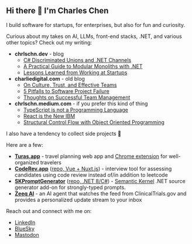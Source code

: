 ## Hi there 👋 I'm Charles Chen

I build software for startups, for enterprises, but also for fun and curiosity.

Curious about my takes on AI, LLMs, front-end stacks, .NET, and various other topics?  Check out my writing:

- **chrlschn.dev** - blog
  - [C# Discriminated Unions and .NET Channels](https://chrlschn.dev/blog/2024/07/csharp-discriminated-unions-and-dotnet-channels/)
  - [A Practical Guide to Modular Monoliths with .NET](https://chrlschn.dev/blog/2024/01/a-practical-guide-to-modular-monoliths/)
  - [Lessons Learned from Working at Startups](https://chrlschn.dev/blog/2024/12/lessons-learned-from-working-at-startups/)   
- **charliedigital.com** - old blog
  - [On Culture, Trust, and Effective Teams](https://charliedigital.com/2018/04/23/on-culture-trust-and-effective-teams/)
  - [5 Pitfalls to Software Project Failure](https://charliedigital.com/2015/03/28/5-pitfalls-to-software-project-failure/)
  - [Thoughts on Successful Team Management](https://charliedigital.com/2012/12/04/thoughts-on-successful-team-management/) 
- **chrlschn.medium.com** - if you prefer this kind of thing
  - [TypeScript is not a Programming Language](https://chrlschn.medium.com/typescript-is-not-a-programming-language-f5b7e0fce01)
  - [React is the New IBM](https://chrlschn.medium.com/react-is-the-new-ibm-6af2f4b04e5e)
  - [Structural Control Flow with Object Oriented Programming](https://medium.com/codex/structural-control-flow-with-object-oriented-programming-part-2-7d18526146de)   

I also have a tendency to collect side projects 🤣

Here are a few:

- **[Turas.app](https://turas.app)** - travel planning web app and [Chrome extension](https://chromewebstore.google.com/detail/turasapp/lpfijfdbgohlblnadiokliolkkeeblpo) for well-organized travelers
- **[CodeRev.app](https://coderev.app)** ([repo, Vue + Nuxt.js](https://github.com/CharlieDigital/coderev)) - interview tool for assessing candidates using code review instead of/in addition to leetcode
- **[SKPromptGenerator](https://www.nuget.org/packages/SKPromptGenerator)** ([repo, .NET 8/C#](https://github.com/CharlieDigital/SKPromptGenerator)) - [Semantic Kernel](https://github.com/microsoft/semantic-kernel) .NET source generator add-on for strongly-typed prompts.
- **[Zeeq AI](https://zeeq.ai)** - an AI agent that watches the feed from ClinicalTrials.gov and provides a personalized update stream to your inbox

Reach out and connect with me on:

- [LinkedIn](https://www.linkedin.com/in/charlescchen/)
- [BlueSky](https://bsky.app/profile/chrlschn.bsky.social)
- [Mastodon](https://mastodon.social/@chrlschn)

<!--
**CharlieDigital/CharlieDigital** is a ✨ _special_ ✨ repository because its `README.md` (this file) appears on your GitHub profile.

Here are some ideas to get you started:

- 🔭 I’m currently working on ...
- 🌱 I’m currently learning ...
- 👯 I’m looking to collaborate on ...
- 🤔 I’m looking for help with ...
- 💬 Ask me about ...
- 📫 How to reach me: ...
- 😄 Pronouns: ...
- ⚡ Fun fact: ...
-->
